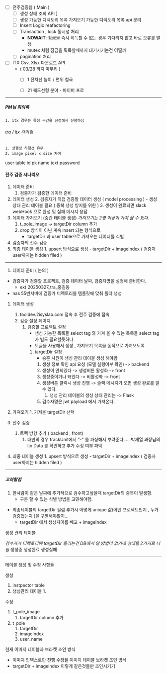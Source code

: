 
- [ ] 전주검증웹 ( Main )
	- [ ] 생성 상태 조회 API ]
	- [ ] 생성 가능한 디렉토리 목록 가져오기 가능한 디렉토리 목록 api 분리
	- [ ] Insert Logic reafactoring 
	- [ ] Transaction , lock  동시성 처리 
		- **NOWAIT**: 잠금을 즉시 획득할 수 없는 경우 기다리지 않고 바로 오류를 발생
		- mutex 처럼 잠금을 획득할때까지 대기시키는건 어떨까 
	- [ ] pagination 처리  
- [ ] ITX Csv, Xlsx 다운로드 API 
	-  ( 03/28 까지 마무리 )
		- [ ]  1 전차선 높이 / 편위 첨극 
		- [ ] 21 궤도선형 분야 - 파이버 프로 






----


##### PM님 회의록 
	1. itx 경우는 특정 구간을 선정해서 진행하심 




###### tra / itx 차이점
	1. 상행성 하행선 유무 
	2. image pixel x size 차이 


user table 
id pk 
name text 
password


#### 전주 검증 시나리오 
1. 데이터 준비  
	1. 검증자가 검증한 데이터 준비 
2. 데이터 생성
	2. 검증자가 직접 검증할 데이터 생성 ( model processing )
		- 생성 상태 관리 테이블 필요 ( 중복 생성 방지를 위한 )
	3. 생성이 완료되면 slack webHook 으로 완성 및 실패 메시지 응답 
3.  데이터 가져오기  (중간 테이블 생성)  *가져오기는 2명 이상이 가져 올 수 있다.*
	1. t_pole_image -> targetDir column  추가 
	2. drop 방식이 아닌 계속 insert 되는 형식으로 
		- targetDir 과 user table으로 가져오는 데이터를 식별 
4. 검증자의 전주 검증 
5. 최종 테이블 생성
		1. upsert 방식으로 생성 
			-  targetDir + imageIndex ( 검증자 user까지는 hidden filed )

----

1. 데이터 준비 ( 논의 )
- 검증자가 검증할 프로젝트, 검증 데이터 날짜, 검증자명을 설정해 준비한다. 
	- ex) 20250327_tra_홍길동
- nas 55번서버에 검증가 디렉토리를 템플릿에 맞춰  폴더 생성


1. 데이터 생성 
	1. tooldev.2isyslab.com 접속 후 전주 검증에 접속
	2. 검증 설정 페이지 
		1. 검증할 프로젝트 설정 
			- 생성 가능한 목록들 select tag 와 가져 올 수 있는 목록들 select tag가 별도 필요할듯하다
			- 토글을 사용해서 생성 , 가져오기 목록을 동적으로 가져오도록 
			1. targetDir 설정
				- 승훈 사원이 생성 관리 테이블 생성 해야함
				1. 생성 정보 확인 api 요청 (모델 실행여부 확인) -> backend
				2. 생성이 안되있다 -> 생성버튼 활성화 -> front
				3. 생성중이거나  돼있다 -> 비활성화  -> front
				4. 생성버튼 클릭시 생성 진행 -> 슬랙 메시지가 오면 생성 완료를 알 수 있다. 
					1. 생성 관리 테이블의 생성 상태 관리는 -> Flask
				5. 검수자명은 jwt payload 에서 가져온다. 
2. 가져오기
		1.  가져올 targetDir 선택 
3. 전주 검증 
	1. 트랙 방향 추가 ( backend , front)
		1. 대만의 경우 trackUnit에서 "-" 를 파싱해서 뿌려준다. 
	... 박재열 과장님의 itx Data 를 확인하고 추가 수정 여부 파악

4. 최종 테이블 생성
		1. upsert 방식으로 생성 
			-  targetDir + imageIndex ( 검증자 user까지는 hidden filed )
	
	
	


----

##### 고려할점
1.  한사람이 같은 날짜에 추가적으로 검수하고싶을때 targetDir의 중복이 발생함. 
	- 구분 할 수 있는 식별 방법을 고민해야함. 
- 최종테이블의 targetDir 컬럼 추가시 어떻게 unique 값(어떤 프로젝트인지 , 누가 검증했는지 )을 구별해야할지... 
	- targetDir 에서 생성자이름 빼고 + imageIndex 
	


생성 관리 테이블 

*검수자가 디렉토리에 targetDir 올리는건 DB에서 알 방법이 없기에  상태를 2가지로 나눔*
생성중
생성완료
생성실패





---
 테이블 생성 및 수정 사항들

생성
1. instpector table
2. 생성관리 테이블 
	1. 

수정
1. t_pole_image 
	1. targetDir column 추가 
2. t_pole 
	1. targetDir 
	2. imageIndex 
	3. user_name


현재 이미지 테이블과 브라켓 조인 방식
- 이미지 인덱스로만 진행 
수정될 이미지 테이블 브라켓 조인 방식 
- targetDir + imageindex 이렇게 같은것들만 조인시키기 

